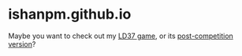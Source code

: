 # ishanpm.github.io
Maybe you want to check out my [LD37 game](/upwards), or its [post-competition version](/upwards_post)?
